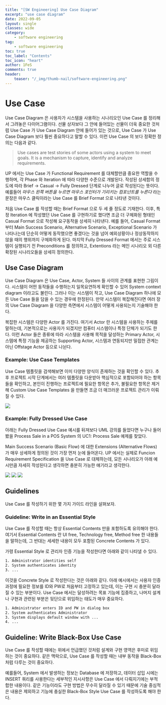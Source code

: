 ```yaml
---
title: "[SW Engineering] Use Case Diagram"
excerpt: "use case diagram"
date: 2022-09-05
layout: single
classes: wide
category:
    - software engineering
tag:
    - software engineering
toc: true
toc_label: "Contents"
toc_icon: "heart"
author: 1FeS
comments: true
header:
    teaser: "/_img/thumb-nail/software-engineering.png"
---
```


# Use Case

Use Case Diagram 은 사용자가 시스템을 사용하는 시나리오인 Use Case 를 정리해서 그려놓은 다이어그램이다. 선물 상자보다 그 안에 들어있는 선물이 더욱 중요한 것처럼 Use Case 가 Use Case Diagram 안에 들어가 있는 것으로, Use Case 가 Use Case Diagram 보다 훨씬 중요하다고 말할 수 있다. 이런 Use Case 의 보다 정확한 정의는 다음과 같다.

> Use cases are test stories of some actors using a system to meet goals. It is a mechanism to capture, identify and analyze requirements.

UP 에서는 Use Case 가 Functional Requirement 를 대체할만큼 중요한 역할을 수행하며, 각 Phase 와 Iteration 에 따라 다양한 수준으로 개발된다. 작성된 상세함의 정도에 따라 Brief → Casual → Fully Dressed 단계로 나누어 글로 작성된다는 뜻이다. 예를들어 *마우스 왼쪽 버튼을 누르면 마우스 포인터가 기리키는 컴포넌트를 누른다* 라는 문장은 마우스 클릭이라는 Use Case 를 Brief Format 으로 나타낸 것이다.

처음 Use Case 를 작성할 때는 Brief Format 으로 두 세 줄 정도로 기재한다. 이후, 특정 Iteration 에 작성했던 Use Case 를 구현하기로 했다면 조금 더 구체화된 형태인 Casual Format 으로 작성해 요구동작을 상세히 나타낸다. 예를 들어, Casual Format 부터 Main Success Scenario, Alternative Scenario, Exceptional Scenario 가 나타나는데 단순히 어떻게 동작했으면 좋겠다는 것을 넘어 예외상황이나 정상동작하지 않을 때의 행위까지 구체화하게 된다. 마지막 Fully Dressed Format 에서는 주로 시스템이 실행되기 전 Preconditions 를 정의하고, Extentions 라는 메인 시나리오 외 다른 확장된 시나리오들을 상세히 정의한다.

## Use Case Diagram

Use Case Diagram 은 Use Case, Actor, System 들 사이의 관계를 표현한 그림이다. 시스템이 어떤 동작들을 수행하는지 일목요연하게 확인할 수 있어 System context diagram 이라고도 불린다. 그러나 이는 시스템이 작고, Use Case Diagram 하나에 모든 Use Case 들을 담을 수 있는 경우에 한정된다. 만약 시스템이 복잡해진다면 여러 장의 Use Case Diagram 을 다양한 측면에서 시스템이 어떻게 사용되는지 기술해야 한다.

복잡한 시스템은 다양한 Actor 를 가진다. 여기서 Actor 란 시스템을 사용하는 주체를 말하는데, 기본적으로는 사용자가 되겠지만 컴퓨터 시스템이나 특정 단체가 되기도 한다. 이런 Actor 들은 종류에 따라 시스템을 사용해 목적을 달성하는 Primary Actor, 시스템에 특정 기능을 제공하는 Supporting Actor, 시스템과 연동되지만 밀접한 관계는 아닌 Offstage Actor 등으로 나뉜다.

### Example: Use Case Templates

Use Case 템플릿을 검색해보면 이미 다양한 양식이 존재하는 것을 확인할 수 있다. 추후 프로젝트 시작 단계에서는 여러 템플릿을 다운받아 핵심적으로 포함되어야 하는 항목들을 확인하고, 본인이 진행하는 프로젝트에 필요한 항목은 추가, 불필요한 항목은 제거해 Custom Use Case Templates 을 만들면 조금 더 매끄러운 프로젝트 관리가 이뤄질 수 있다.

<img src="/_img/2022-09-06/use case templates.png">

### Example: Fully Dressed Use Case

아래는 Fully Dressed Use Case 예시를 뒤져보다 UML 강의를 들었다면 누구나 들어봤을 Process Sale in a POS System 의 UC1: Process Sale 예제를 찾았다.

Main Success Scenario (Basic Flow) 에 대한 Extensions (Alternative Flows) 가 매우 상세하게 정의된 것이 가장 먼저 눈에 들어온다. UP 에서는 실제로 Funcion Requirement Specification 을 Use Case 로 대체하는데, 모든 시나리오가 아래 예시만큼 자세히 작성된다고 생각하면 충분히 가능한 얘기라고 생각한다.

<img src="/_img/2022-09-06/uc1-01.png">
<img src="/_img/2022-09-06/uc1-02.png">
<img src="/_img/2022-09-06/uc1-03.png">

## Guidelines

Use Case 를 작성하기 위한 몇 가지 가이드 라인을 살펴보자.

### Guideline: Write in an Essential Style

Use Case 를 작성할 때는 항상 Essential Contents 만을 포함하도록 유의해야 한다. 여기서 Essential Contents 란 UI free, Technology free, Method free 한 내용들을 말하는데, 그 반대는 세세한 내용이 모두 포함된 Concrete Contents 가 있다.

가령 Essential Style 로 관리자 인증 기능을 작성한다면 아래와 같이 나타낼 수 있다.

```bash
1. Administrator identities self
2. System authenticates identity
3. ...
```

이것을 Concrete Style 로 작성한다는 것은 아래와 같다. 아래 예시에서는 사용자 인증 과정에 필요한 정보를 ID와 PW로 처음부터 고정하고 있는데, 이는 구현 시 충분히 달라질 수 있는 부분이다. Use Case 에서는 달성하려는 목표 기능에 집중하고, 나머지 설계나 구현과 관련된 부분은 뒷단으로 위임하는 태도가 매우 중요하다.

```bash
1. Administrator enters ID and PW in dialog box
2. System authenticates Administrator
3. System displays default window with ...
4. ...
```

## Guideline: Write Black-Box Use Case

Use Case 를 작성할 때에는 위에서 언급했던 것처럼 설계와 구현 영역은 후미로 위임하는 것이 중요하다. 같은 맥락으로, Use Case 를 작성할 때는 내부 동작을 Black-Box 처럼 다루는 것이 중요하다.

예를들어, System 에서 발생하는 정보는 Database 에 저장하고, 데이터 삽입 시에는 INSERT 쿼리를 사용한다는 세부적인 지시사항은 Use Case 에서 다뤄지기에는 부적합한 내용이다. 같은 기능이라도 구현 방법은 무수히 달라질 수 있기 때문에 기술 중심적은 내용은 제외하고 기능에 충실한 Black-Box Style Use Case 를 작성하도록 해야 한다.